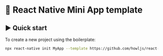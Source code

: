 # :space_invader: React Native Mini App template

## :arrow_forward: Quick start

To create a new project using the boilerplate:

```sh
npx react-native init MyApp --template https://github.com/howljs/react-native-mini-app-template.git
```
